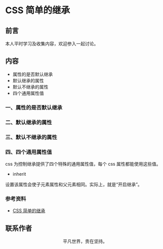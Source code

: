 # CSS 简单的继承

## 前言

本人平时学习及收集内容，欢迎参入一起讨论。

## 内容

- 属性的是否默认继承
- 默认继承的属性
- 默认不继承的属性
- 四个通用属性值

### 一、属性的是否默认继承

### 二、默认继承的属性

### 三、默认不继承的属性

### 四、四个通用属性值

css 为控制继承提供了四个特殊的通用属性值，每个 css 属性都能使用这些值。

- inherit

设置该属性会使子元素属性和父元素相同。实际上，就是“开启继承”。

### 参考资料

- [CSS 简单的继承](https://juejin.im/post/5dcb89186fb9a04a752ba034)

## 联系作者

<div align="center">
    <p>
        平凡世界，贵在坚持。
    </p>
    <img :src="$withBase('/about/contact.png')" />
</div>
